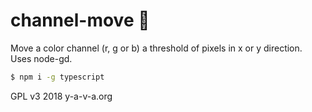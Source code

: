 # channel-move 🌈

Move a color channel (r, g or b) a threshold of pixels in x or y direction. Uses node-gd.

```bash
$ npm i -g typescript
```

GPL v3 2018 y-a-v-a.org

